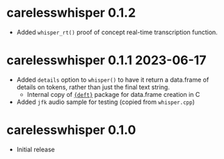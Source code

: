 # carelesswhisper 0.1.2

* Added `whisper_rt()` proof of concept real-time transcription function.

# carelesswhisper 0.1.1  2023-06-17

* Added `details` option to `whisper()` to have it return a data.frame of details on
  tokens, rather than just the final text string.
    * Internal copy of [`{deft}`](https://github.com/coolbutuseless/deft) package for data.frame creation in C
* Added `jfk` audio sample for testing (copied from `whisper.cpp`)

# carelesswhisper 0.1.0

* Initial release
